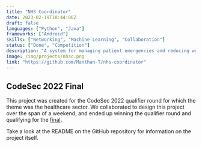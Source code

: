```yaml
---
title: "NHS Coordinator"
date: 2023-02-19T18:44:06Z
draft: false
languages: ["Python", "Java"]
frameworks: ["Android"]
skills: ["Networking", "Machine Learning", "Collaboration"]
status: ["Done", "Competition"]
description: "A system for managing patient emergencies and reducing workload. Winner of the CodeSec 2022 qualifier round."
image: /img/projects/nhsc.png
link: "https://github.com/Manthan-T/nhs-coordinator"
---
```


## CodeSec 2022 Final
This project was created for the CodeSec 2022 qualifier round for which the theme was the healthcare sector. We 
collaborated to design this project over the span of a weekend, and ended up winning the qualifier round and qualifying
for the [final](/projects/litterbot).

Take a look at the README on the GitHub repository for information on the project itself.